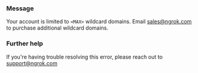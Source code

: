 
### Message
Your account is limited to <code>&lt;MAX&gt;</code> wildcard domains. Email sales@ngrok.com to purchase additional wildcard domains.

### Further help
If you're having trouble resolving this error, please reach out to [support@ngrok.com](mailto:support@ngrok.com?subject=Help%20with%20ERR_NGROK_418)

